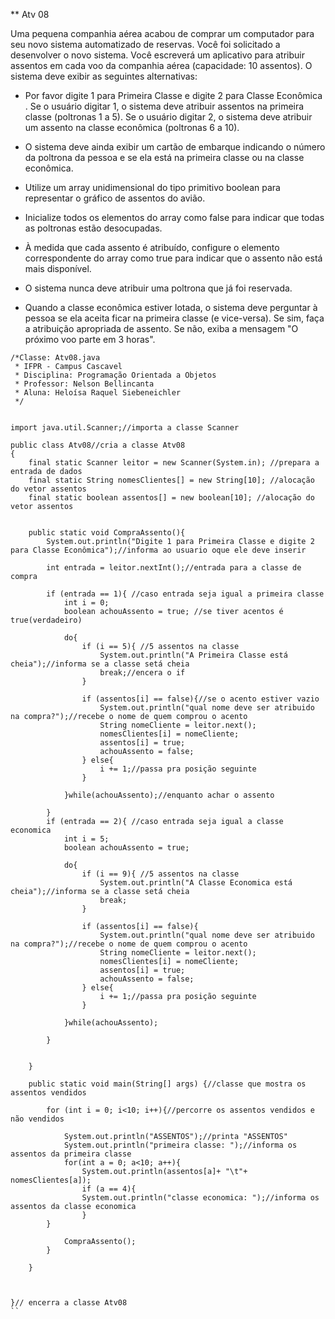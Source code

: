 ** Atv 08

Uma pequena companhia aérea acabou de comprar um computador para seu novo sistema automatizado de reservas. Você foi solicitado a desenvolver o novo sistema. Você escreverá um aplicativo para atribuir assentos em cada voo da companhia aérea (capacidade: 10 assentos).
O sistema deve exibir as seguintes alternativas: 

- Por favor digite 1 para Primeira Classe e digite 2 para Classe Econômica .  Se o usuário digitar 1, o sistema deve atribuir assentos na primeira classe (poltronas 1 a 5). Se o usuário digitar 2, o sistema deve atribuir um assento na classe econômica (poltronas 6 a 10). 

- O sistema deve ainda exibir um cartão de embarque indicando o número da poltrona da pessoa e se ela está na primeira classe ou na classe econômica.

- Utilize um array unidimensional do tipo primitivo boolean para representar o gráfico de assentos do avião. 

- Inicialize todos os elementos do array como false para indicar que todas as poltronas estão desocupadas. 

- À medida que cada assento é atribuído, configure o elemento correspondente do array como true para indicar que o assento não está mais disponível.

- O sistema nunca deve atribuir uma poltrona que já foi reservada. 

- Quando a classe econômica estiver lotada, o sistema deve perguntar à pessoa se ela aceita ficar na primeira classe (e vice-versa). Se sim, faça a atribuição apropriada de assento. Se não, exiba a mensagem "O próximo voo parte em 3 horas".

```
/*Classe: Atv08.java
 * IFPR - Campus Cascavel
 * Disciplina: Programação Orientada a Objetos
 * Professor: Nelson Bellincanta
 * Aluna: Heloísa Raquel Siebeneichler
 */ 


import java.util.Scanner;//importa a classe Scanner 

public class Atv08//cria a classe Atv08
{
    final static Scanner leitor = new Scanner(System.in); //prepara a entrada de dados
    final static String nomesClientes[] = new String[10]; //alocação do vetor assentos 
    final static boolean assentos[] = new boolean[10]; //alocação do vetor assentos 


    public static void CompraAssento(){
        System.out.println("Digite 1 para Primeira Classe e digite 2 para Classe Econômica");//informa ao usuario oque ele deve inserir

        int entrada = leitor.nextInt();//entrada para a classe de compra

        if (entrada == 1){ //caso entrada seja igual a primeira classe
            int i = 0;
            boolean achouAssento = true; //se tiver acentos é true(verdadeiro)

            do{
                if (i == 5){ //5 assentos na classe
                    System.out.println("A Primeira Classe está cheia");//informa se a classe setá cheia
                    break;//encera o if
                }

                if (assentos[i] == false){//se o acento estiver vazio
                    System.out.println("qual nome deve ser atribuido na compra?");//recebe o nome de quem comprou o acento
                    String nomeCliente = leitor.next();
                    nomesClientes[i] = nomeCliente;
                    assentos[i] = true;
                    achouAssento = false;
                } else{
                    i += 1;//passa pra posição seguinte
                }

            }while(achouAssento);//enquanto achar o assento

        }
        if (entrada == 2){ //caso entrada seja igual a classe economica
            int i = 5;
            boolean achouAssento = true;

            do{
                if (i == 9){ //5 assentos na classe
                    System.out.println("A Classe Economica está cheia");//informa se a classe setá cheia
                    break;
                }

                if (assentos[i] == false){
                    System.out.println("qual nome deve ser atribuido na compra?");//recebe o nome de quem comprou o acento
                    String nomeCliente = leitor.next();
                    nomesClientes[i] = nomeCliente;
                    assentos[i] = true;
                    achouAssento = false;
                } else{
                    i += 1;//passa pra posição seguinte
                }

            }while(achouAssento);

        }

        
    }
 
    public static void main(String[] args) {//classe que mostra os assentos vendidos
        
        for (int i = 0; i<10; i++){//percorre os assentos vendidos e não vendidos

            System.out.println("ASSENTOS");//printa "ASSENTOS"
            System.out.println("primeira classe: ");//informa os assentos da primeira classe
            for(int a = 0; a<10; a++){
                System.out.println(assentos[a]+ "\t"+ nomesClientes[a]);
                if (a == 4){
                System.out.println("classe economica: ");//informa os assentos da classe economica
                }
        }

            CompraAssento();
        }

    }


    
}// encerra a classe Atv08
``
